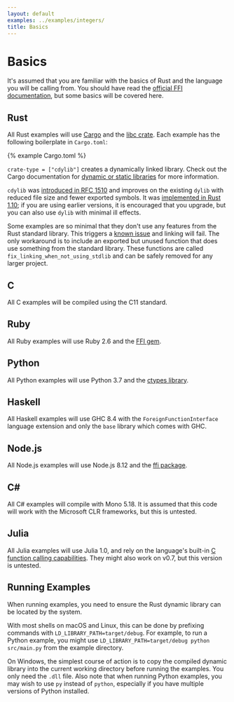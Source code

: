 ```yaml
---
layout: default
examples: ../examples/integers/
title: Basics
---
```


# Basics

It's assumed that you are familiar with the basics of Rust and the
language you will be calling from. You should have read the
[official FFI documentation][official], but some basics will be
covered here.

## Rust

All Rust examples will use [Cargo] and the [libc crate][libc]. Each
example has the following boilerplate in `Cargo.toml`:

{% example Cargo.toml %}

`crate-type = ["cdylib"]` creates a dynamically linked library.
Check out the Cargo documentation for
[dynamic or static libraries][dyn-stat] for more information.

`cdylib` was [introduced in RFC 1510][rfc1510] and improves on the
existing `dylib` with reduced file size and fewer exported symbols. It
was [implemented in Rust 1.10][rust-1.10]; if you are using earlier
versions, it is encouraged that you upgrade, but you can also use
`dylib` with minimal ill effects.

Some examples are so minimal that they don't use any features from the
Rust standard library. This triggers a [known issue][rust-18807] and
linking will fail. The only workaround is to include an exported but
unused function that does use something from the standard
library. These functions are called
`fix_linking_when_not_using_stdlib` and can be safely removed for any
larger project.

## C

All C examples will be compiled using the C11 standard.

## Ruby

All Ruby examples will use Ruby 2.6 and the [FFI gem][gem].

## Python

All Python examples will use Python 3.7 and the [ctypes library][ctypes].

## Haskell

All Haskell examples will use GHC 8.4 with the `ForeignFunctionInterface`
language extension and only the `base` library which comes with GHC.

## Node.js

All Node.js examples will use Node.js 8.12 and the [ffi package][node-ffi].

## C\#

All C# examples will compile with Mono 5.18. It is assumed that this
code will work with the Microsoft CLR frameworks, but this is
untested.

## Julia

All Julia examples will use Julia 1.0, and rely on the language's
built-in [C function calling capabilities][julia-c]. They might also
work on v0.7, but this version is untested.

## Running Examples

When running examples, you need to ensure the Rust dynamic library
can be located by the system.

With most shells on macOS and Linux, this can be done by prefixing
commands with `LD_LIBRARY_PATH=target/debug`.  For example, to run a
Python example, you might use
`LD_LIBRARY_PATH=target/debug python src/main.py` from the example
directory.

On Windows, the simplest course of action is to copy the compiled
dynamic library into the current working directory before running the
examples.  You only need the `.dll` file.  Also note that when
running Python examples, you may wish to use `py` instead of
`python`, especially if you have multiple versions of Python
installed.

[official]: https://doc.rust-lang.org/book/ffi.html
[Cargo]: https://crates.io/
[libc]: http://doc.rust-lang.org/libc/libc/index.html
[dyn-stat]: http://doc.crates.io/manifest.html#building-dynamic-or-static-libraries
[rfc1510]: https://github.com/rust-lang/rfcs/blob/master/text/1510-cdylib.md
[rust-1.10]: https://blog.rust-lang.org/2016/07/07/Rust-1.10.html
[rust-18807]: https://github.com/rust-lang/rust/issues/18807
[gem]: https://github.com/ffi/ffi
[ctypes]: https://docs.python.org/3/library/ctypes.html
[node-ffi]: https://www.npmjs.com/package/node-ffi
[julia-c]: https://docs.julialang.org/en/v1/manual/calling-c-and-fortran-code